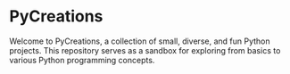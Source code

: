 # PyCreations
Welcome to PyCreations, a collection of small, diverse, and fun Python projects. This repository serves as a sandbox for exploring from basics to various  Python programming concepts.
